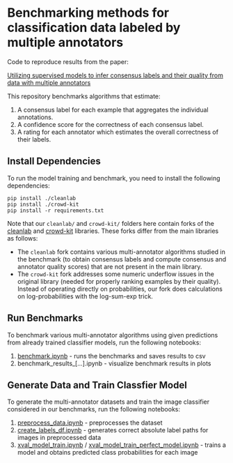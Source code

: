 # Benchmarking methods for classification data labeled by multiple annotators

Code to reproduce results from the paper:

[Utilizing supervised models to infer consensus labels and their quality from data with multiple annotators](https://cleanlab.github.io/multiannotator-benchmarks/paper.pdf)

This repository benchmarks algorithms that estimate:
1. A consensus label for each example that aggregates the individual annotations.
2. A confidence score for the correctness of each consensus label.
3. A rating for each annotator which estimates the overall correctness of their labels.

## Install Dependencies

To run the model training and benchmark, you need to install the following dependencies:
```
pip install ./cleanlab
pip install ./crowd-kit
pip install -r requirements.txt
```

Note that our `cleanlab/` and `crowd-kit/` folders here contain forks of the [cleanlab](https://github.com/cleanlab/cleanlab) and [crowd-kit](https://github.com/Toloka/crowd-kit) libraries. These forks differ from the main libraries as follows:

- The `cleanlab` fork contains various multi-annotator algorithms studied in the benchmark (to obtain consensus labels and compute consensus and annotator quality scores) that are not present in the main library.
- The `crowd-kit` fork addresses some numeric underflow issues in the original library (needed for properly ranking examples by their quality). Instead of operating directly on probabilities, our fork does calculations on log-probabilities with the log-sum-exp trick.

## Run Benchmarks

To benchmark various multi-annotator algorithms using given predictions from already trained classifier models, run the following notebooks:

1. [benchmark.ipynb](2_benchmark.ipynb) - runs the benchmarks and saves results to csv
2. benchmark_results_[...].ipynb - visualize benchmark results in plots

## Generate Data and Train Classfier Model

To generate the multi-annotator datasets and train the image classifier considered in our benchmarks, run the following notebooks:

1. [preprocess_data.ipynb](0_preprocess_data.ipynb) - preprocesses the dataset
2. [create_labels_df.ipynb](0_create_labels_df.ipynb) - generates correct absolute label paths for images in preprocessed data
3. [xval_model_train.ipynb](1_xval_model_train.ipynb) /  [xval_model_train_perfect_model.ipynb](1_xval_model_train_perfect_model.ipynb) - trains a model and obtains predicted class probabilities for each image
